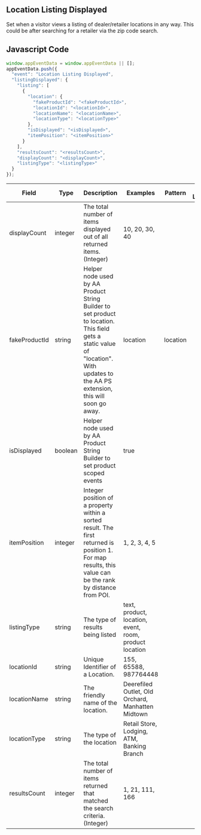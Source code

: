 ## Location Listing Displayed

Set when a visitor views a listing of dealer/retailer locations in any way. This could be after searching for a retailer via the zip code search.

## Javascript Code
```js
window.appEventData = window.appEventData || [];
appEventData.push({
  "event": "Location Listing Displayed",
  "listingDisplayed": {
    "listing": [
      {
        "location": {
          "fakeProductId": "<fakeProductId>",
          "locationId": "<locationId>",
          "locationName": "<locationName>",
          "locationType": "<locationType>"
        },
        "isDisplayed": "<isDisplayed>",
        "itemPosition": "<itemPosition>"
      }
    ],
    "resultsCount": "<resultsCount>",
    "displayCount": "<displayCount>",
    "listingType": "<listingType>"
  }
});
```

|Field|Type|Description|Examples|Pattern|Min Length|Max Length|Minimum|Maximum|Multiple Of|
| --- | --- | --- | --- | --- | --- | --- | --- | --- | --- |
|displayCount|integer|The total number of items displayed out of all returned items. (Integer)|10, 20, 30, 40||||0|||
|fakeProductId|string|Helper node used by AA Product String Builder to set product to location. This field gets a static value of "location".  With updates to the AA PS extension, this will soon go away.|location|location||||||
|isDisplayed|boolean|Helper node used by AA Product String Builder to set product scoped events|true|||||||
|itemPosition|integer|Integer position of a property within a sorted result. The first returned is position 1. For map results, this value can be the rank by distance from POI.|1, 2, 3, 4, 5||||0|||
|listingType|string|The type of results being listed|text, product, location, event, room, product location|||||||
|locationId|string|Unique Identifier of a Location. |155, 65588, 987764448|||||||
|locationName|string|The friendly name of the location.|Deerefiled Outlet, Old Orchard, Manhatten Midtown|||||||
|locationType|string|The type of the location|Retail Store, Lodging, ATM, Banking Branch|||||||
|resultsCount|integer|The total number of items returned that matched the search criteria. (Integer)|1, 21, 111, 166||||0|||
